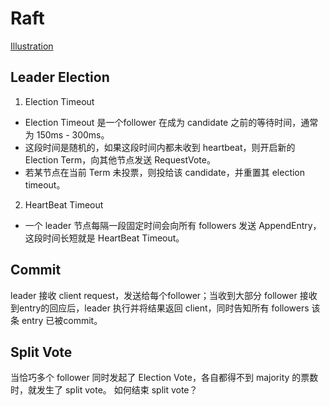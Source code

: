 # Raft

[Illustration](http://thesecretlivesofdata.com/raft/)

## Leader Election

1. Election Timeout
- Election Timeout 是一个follower 在成为 candidate 之前的等待时间，通常为 150ms - 300ms。
- 这段时间是随机的，如果这段时间内都未收到 heartbeat，则开启新的 Election Term，向其他节点发送 RequestVote。
- 若某节点在当前 Term 未投票，则投给该 candidate，并重置其 election timeout。

2. HeartBeat Timeout
- 一个 leader 节点每隔一段固定时间会向所有 followers 发送 AppendEntry，这段时间长短就是 HeartBeat Timeout。

## Commit
leader 接收 client request，发送给每个follower；当收到大部分 follower 接收到entry的回应后，leader 执行并将结果返回 client，同时告知所有 followers 该条 entry 已被commit。

## Split Vote
当恰巧多个 follower 同时发起了 Election Vote，各自都得不到 majority 的票数时，就发生了 split vote。
如何结束 split vote？
